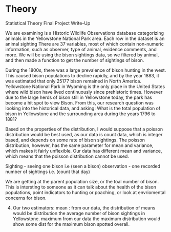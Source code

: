 # Theory
Statistical Theory Final Project Write-Up

We are examining is a Historic Wildlife Observations database categorizing animals in the Yellowstone National Park area. Each row in the dataset is an animal sighting There are 37 variables, most of which contain non-numeric information, such as observer, type of animal, evidence comments, and more. We will be using the bison sightings data, so we filtered by animal, and then made a function to get the number of sightings of bison. 

During the 1800s, there was a large prevalence of bison hunting in the west. This caused bison populations to decline rapidly, and by the year 1883, it was estimated that only 25177 bison remained in North America. Yellowstone National Park in Wyoming is the only place in the United States where wild bison have lived continuously since prehistoric times. However due to the large herds of bison still in Yellowstone today, the park has become a hit spot to view Bison. From this, our research question was looking into the historical data, and asking: What is the total population of bison in Yellowstone and the surrounding area during the years 1796 to 1881?


Based on the properties of the distribution, I would suppose that a poisson distribution would be best used, as our data is count data, which is integer based, and depends on some rate of bison sightings. The poisson distribution, however, has the same parameter for mean and variance, which makes it fairly unflexible. Our data has different mean and variance, which means that the poisson distribution cannot be used. 




  Sighting - seeing one bison i.e (seen a bison)
  observation - one recorded number of sightings i.e. (count that day)

We are getting at the parent population size, or the toal number of bison.
This is intersting to someone as it can talk about the health of the bison populations, point indicators to hunting or poaching, or look at envriomental concerns for bison. 

4. Our two estimators:
mean : from our data, the distribution of means would be distribution the average number of bison sightings in Yellowstone. 
maximum from our data the maximum distribution would show some dist for the maximum bison spotted overall. 
